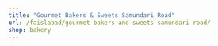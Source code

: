 ```yaml
---
title: "Gourmet Bakers & Sweets Samundari Road"
url: /faislabad/gourmet-bakers-and-sweets-samundari-road/
shop: bakery
---
```

